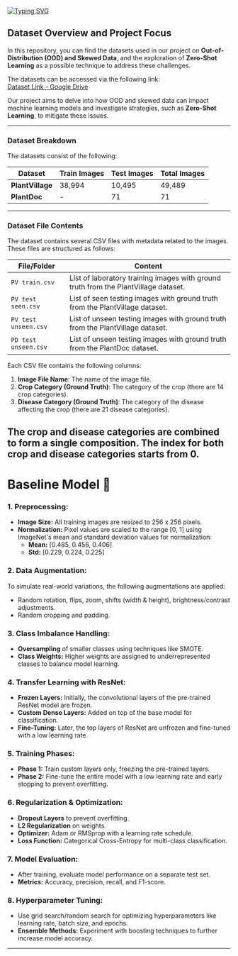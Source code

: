 [![Typing SVG](https://readme-typing-svg.demolab.com?font=Sour+Gummy&weight=900&size=30&pause=1000&color=E6EAFF&background=4C186A&center=true&width=800&height=90&lines=Out+of+Distribution+Plant+Disease+Identification)](https://git.io/typing-svg)

## Dataset Overview and Project Focus

In this repository, you can find the datasets used in our project on **Out-of-Distribution (OOD) and Skewed Data**, 
and the exploration of **Zero-Shot Learning** as a possible technique to address these challenges.

The datasets can be accessed via the following link:  
[Dataset Link - Google Drive](https://drive.google.com/drive/folders/1atwfzhMEn2P4jwJqeQUJjpvfdFT1tS_v)

Our project aims to delve into how OOD and skewed data can impact machine learning models and 
investigate strategies, such as **Zero-Shot Learning**, to mitigate these issues.

---

### Dataset Breakdown

The datasets consist of the following:

| **Dataset**      | **Train Images** | **Test Images** | **Total Images** |
|------------------|------------------|-----------------|------------------|
| **PlantVillage** | 38,994           | 10,495          | 49,489           |
| **PlantDoc**     | -                | 71              | 71               |

---

### Dataset File Contents

The dataset contains several CSV files with metadata related to the images. These files are structured as follows:

| **File/Folder**                | **Content**                                                                                              |
|---------------------------------|----------------------------------------------------------------------------------------------------------|
| `PV train.csv`                  | List of laboratory training images with ground truth from the PlantVillage dataset.                       |
| `PV test seen.csv`              | List of seen testing images with ground truth from the PlantVillage dataset.                             |
| `PV test unseen.csv`            | List of unseen testing images with ground truth from the PlantVillage dataset.                           |
| `PD test unseen.csv`            | List of unseen testing images with ground truth from the PlantDoc dataset.                               |

Each CSV file contains the following columns:

1. **Image File Name**: The name of the image file.
2. **Crop Category (Ground Truth)**: The category of the crop (there are 14 crop categories).
3. **Disease Category (Ground Truth)**: The category of the disease affecting the crop (there are 21 disease categories).

The crop and disease categories are combined to form a single composition. The index for both crop and disease categories starts from 0.
---
# Baseline Model 🌿


### 1. **Preprocessing:**
   - **Image Size:** All training images are resized to 256 x 256 pixels.
   - **Normalization:** Pixel values are scaled to the range [0, 1] using ImageNet's mean and standard deviation values for normalization:
     - **Mean:** [0.485, 0.456, 0.406]
     - **Std:** [0.229, 0.224, 0.225]
   
### 2. **Data Augmentation:**
   To simulate real-world variations, the following augmentations are applied:
   - Random rotation, flips, zoom, shifts (width & height), brightness/contrast adjustments.
   - Random cropping and padding.

### 3. **Class Imbalance Handling:**
   - **Oversampling** of smaller classes using techniques like SMOTE.
   - **Class Weights:** Higher weights are assigned to underrepresented classes to balance model learning.

### 4. **Transfer Learning with ResNet:**
   - **Frozen Layers:** Initially, the convolutional layers of the pre-trained ResNet model are frozen.
   - **Custom Dense Layers:** Added on top of the base model for classification.
   - **Fine-Tuning:** Later, the top layers of ResNet are unfrozen and fine-tuned with a low learning rate.

### 5. **Training Phases:**
   - **Phase 1:** Train custom layers only, freezing the pre-trained layers.
   - **Phase 2:** Fine-tune the entire model with a low learning rate and early stopping to prevent overfitting.

### 6. **Regularization & Optimization:**
   - **Dropout Layers** to prevent overfitting.
   - **L2 Regularization** on weights.
   - **Optimizer:** Adam or RMSprop with a learning rate schedule.
   - **Loss Function:** Categorical Cross-Entropy for multi-class classification.

### 7. **Model Evaluation:**
   - After training, evaluate model performance on a separate test set.
   - **Metrics:** Accuracy, precision, recall, and F1-score.

### 8. **Hyperparameter Tuning:**
   - Use grid search/random search for optimizing hyperparameters like learning rate, batch size, and epochs.
   - **Ensemble Methods:** Experiment with boosting techniques to further increase model accuracy.

---